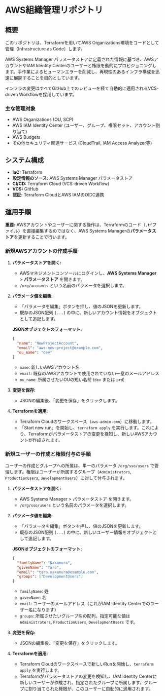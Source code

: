 # AWS組織管理リポジトリ

## 概要

このリポジトリは、Terraformを用いてAWS Organizations環境をコードとして管理（Infrastructure as Code）します。

AWS Systems Manager パラメータストアに定義された情報に基づき、AWSアカウントやIAM Identity Centerのユーザーと権限を動的にプロビジョニングします。手作業によるヒューマンエラーを削減し、再現性のあるインフラ構成を迅速に展開することを目的としています。

インフラの変更はすべてGitHub上でのレビューを経て自動的に適用されるVCS-driven Workflowを採用しています。

### 主な管理対象

- AWS Organizations (OU, SCP)
- AWS IAM Identity Center (ユーザー、グループ、権限セット、アカウント割り当て)
- AWS Budgets
- その他セキュリティ関連サービス (CloudTrail, IAM Access Analyzer等)

## システム構成

- **IaC:** Terraform
- **設定情報のソース:** AWS Systems Manager パラメータストア
- **CI/CD:** Terraform Cloud (VCS-driven Workflow)
- **VCS:** GitHub
- **認証:** Terraform CloudとAWS IAMのOIDC連携

## 運用手順

**重要:** AWSアカウントやユーザーに関する操作は、Terraformのコード（`.tf`ファイル）を直接編集するのではなく、AWS Systems Managerの**パラメータストア**を更新することで行います。

### 新規AWSアカウントの作成手順

1.  **パラメータストアを開く:**
    - AWSマネジメントコンソールにログインし、**AWS Systems Manager** > **パラメータストア** を開きます。
    - `/org/accounts` という名前のパラメータを選択します。

2.  **パラメータ値を編集:**
    - 「パラメータを編集」ボタンを押し、値のJSONを更新します。
    - 既存のJSON配列 `[...]` の中に、新しいアカウント情報をオブジェクトとして追記します。

    **JSONオブジェクトのフォーマット:**
    ```json
    {
      "name": "NewProjectAccount",
      "email": "aws-new-project@example.com",
      "ou_name": "dev"
    }
    ```
    - `name`: 新しいAWSアカウント名
    - `email`: 既存のAWSアカウントで使用されていない一意のメールアドレス
    - `ou_name`: 所属させたいOUの短い名前 (`dev` または `prd`)

3.  **変更を保存:**
    - JSONの編集後、「変更を保存」をクリックします。

4.  **Terraformを適用:**
    - Terraform Cloudのワークスペース（`aws-admin-cmn`）に移動します。
    - 「Start new run」を開始し、`terraform apply` を実行します。これにより、Terraformがパラメータストアの変更を検知し、新しいAWSアカウントが作成されます。

### 新規ユーザーの作成と権限付与の手順

ユーザーの作成とグループへの所属は、単一のパラメータ `/org/sso/users` で管理します。権限はユーザーが所属するグループ（`Administrators`, `ProductionUsers`, `DevelopmentUsers`）に対して付与されます。

1.  **パラメータストアを開く:**
    - AWS Systems Manager > パラメータストア を開きます。
    - `/org/sso/users` という名前のパラメータを選択します。

2.  **パラメータ値を編集:**
    - 「パラメータを編集」ボタンを押し、値のJSONを更新します。
    - 既存のJSON配列 `[...]` の中に、新しいユーザー情報をオブジェクトとして追記します。

    **JSONオブジェクトのフォーマット:**
    ```json
    {
      "familyName": "Nakamura",
      "givenName": "Taro",
      "email": "taro.nakamura@example.com",
      "groups": ["DevelopmentUsers"]
    }
    ```
    - `familyName`: 姓
    - `givenName`: 名
    - `email`: ユーザーのメールアドレス（これがIAM Identity Centerでのユーザー名になります）
    - `groups`: 所属させたいグループ名の配列。指定可能な値は `Administrators`, `ProductionUsers`, `DevelopmentUsers` です。

3.  **変更を保存:**
    - JSONの編集後、「変更を保存」をクリックします。

4.  **Terraformを適用:**
    - Terraform Cloudのワークスペースで新しいRunを開始し、`terraform apply` を実行します。
    - Terraformがパラメータストアの変更を検知し、IAM Identity Centerに新しいユーザーが作成され、指定されたグループに所属します。グループに割り当てられた権限が、このユーザーに自動的に適用されます。